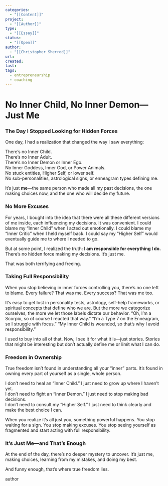 ```yaml
---
categories:
  - "[[Content]]"
project:
  - "[[Author]]"
type:
  - "[[Essay]]"
status:
  - "[[Open]]"
author:
  - "[[Christopher Sherrod]]"
url: 
created:
last:
tags:
  - entrepreneurship
  - coaching
---
```

# **No Inner Child, No Inner Demon—Just Me**  

### **The Day I Stopped Looking for Hidden Forces**  

One day, I had a realization that changed the way I saw everything:  

There’s no Inner Child.  
There’s no Inner Adult.  
There’s no Inner Demon or Inner Ego.  
No Inner Goddess, Inner God, or Power Animals.  
No stuck entities, Higher Self, or lower self.  
No sub-personalities, astrological signs, or enneagram types defining me.  

It’s just **me**—the same person who made all my past decisions, the one making choices now, and the one who will decide my future.  

### **No More Excuses**  

For years, I bought into the idea that there were all these different versions of me inside, each influencing my decisions. It was convenient. I could blame my “Inner Child” when I acted out emotionally. I could blame my “Inner Critic” when I held myself back. I could say my “Higher Self” would eventually guide me to where I needed to go.  

But at some point, I realized the truth: **I am responsible for everything I do.** There’s no hidden force making my decisions. It’s just me.  

That was both terrifying and freeing.  

### **Taking Full Responsibility**  

When you stop believing in inner forces controlling you, there’s no one left to blame. Every failure? That was me. Every success? That was me too.  

It’s easy to get lost in personality tests, astrology, self-help frameworks, or spiritual concepts that define who we are. But the more we categorize ourselves, the more we let those labels dictate our behavior. “Oh, I’m a Scorpio, so of course I reacted that way.” “I’m a Type 7 on the Enneagram, so I struggle with focus.” “My Inner Child is wounded, so that’s why I avoid responsibility.”  

I used to buy into all of that. Now, I see it for what it is—just stories. Stories that might be interesting but don’t actually define me or limit what I can do.  

### **Freedom in Ownership**  

True freedom isn’t found in understanding all your “inner” parts. It’s found in owning every part of yourself as a single, whole person.  

I don’t need to heal an “Inner Child.” I just need to grow up where I haven’t yet.  
I don’t need to fight an “Inner Demon.” I just need to stop making bad decisions.  
I don’t need to consult my “Higher Self.” I just need to think clearly and make the best choice I can.  

When you realize it’s all just you, something powerful happens. You stop waiting for a sign. You stop making excuses. You stop seeing yourself as fragmented and start acting with full responsibility.  

### **It’s Just Me—and That’s Enough**  

At the end of the day, there’s no deeper mystery to uncover. It’s just me, making choices, learning from my mistakes, and doing my best.  

And funny enough, that’s where true freedom lies.

author
